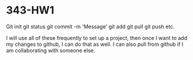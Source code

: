 # 343-HW1


Git init
git status
git commit -m 'Message'
git add
git pull
git push
etc.


I will use all of these frequently to set up a project, then once I want to add my changes to github, I can do that as well. I can also pull from github if I am collaborating with someone else.

